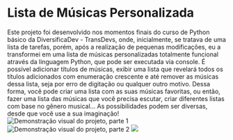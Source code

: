 # Lista de Músicas Personalizada
Este projeto foi desenvolvido nos momentos finais do curso de Python básico da DiversificaDev - TransDevs, onde, inicialmente, se tratava de uma lista de tarefas, porém, após a realização de pequenas modificações, eu a transformei em uma lista de músicas personalizadas totalmente funcional através da linguagem Python, que pode ser executada via console.
É possível adicionar títulos de músicas, exibir uma lista que revelará todos os títulos adicionados com enumeração crescente e até remover as músicas dessa lista, seja por erro de digitação ou qualquer outro motivo. Dessa forma, você pode criar uma lista com as suas músicas favoritas, ou então, fazer uma lista das músicas que você precisa escutar, criar diferentes listas com base no gênero musical... As possibilidades podem ser diversas, desde que você use a sua imaginação!
![Demonstração visual do projeto, parte 1](https://github.com/user-attachments/assets/758edece-33f0-4788-84a6-1da2f919e7e7)
![Demonstração visual do projeto, parte 2](https://github.com/user-attachments/assets/6ffe4065-e7a9-4212-bd3e-2f65b91e648f)
<img src="https://art.pixilart.com/ca60daa1104a425.gif">
